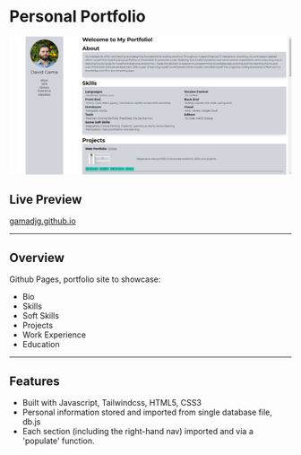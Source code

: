 # Personal Portfolio

![image](src/assets/images/project-pics/portfolio.png)

## Live Preview

[gamadjg.github.io](https://gamadjg.github.io/)

---

## Overview

Github Pages, portfolio site to showcase:

- Bio
- Skills
- Soft Skills
- Projects
- Work Experience
- Education

---

## Features

- Built with Javascript, Tailwindcss, HTML5, CSS3
- Personal information stored and imported from single database file, db.js
- Each section (including the right-hand nav) imported and via a 'populate' function.
